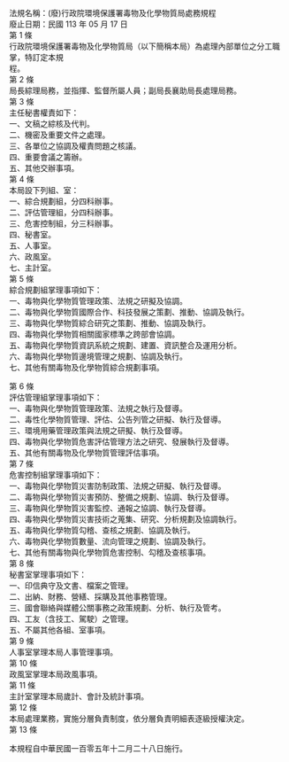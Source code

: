 法規名稱：(廢)行政院環境保護署毒物及化學物質局處務規程  
廢止日期：民國 113 年 05 月 17 日  
第 1 條  
行政院環境保護署毒物及化學物質局（以下簡稱本局）為處理內部單位之分工職掌，特訂定本規  
程。  
第 2 條  
局長綜理局務，並指揮、監督所屬人員；副局長襄助局長處理局務。  
第 3 條  
主任秘書權責如下：  
一、文稿之綜核及代判。  
二、機密及重要文件之處理。  
三、各單位之協調及權責問題之核議。  
四、重要會議之籌辦。  
五、其他交辦事項。  
第 4 條  
本局設下列組、室：  
一、綜合規劃組，分四科辦事。  
二、評估管理組，分四科辦事。  
三、危害控制組，分三科辦事。  
四、秘書室。  
五、人事室。  
六、政風室。  
七、主計室。  
第 5 條  
綜合規劃組掌理事項如下：  
一、毒物與化學物質管理政策、法規之研擬及協調。  
二、毒物與化學物質國際合作、科技發展之策劃、推動、協調及執行。  
三、毒物與化學物質綜合研究之策劃、推動、協調及執行。  
四、毒物與化學物質相關國家標準之跨部會協調。  
五、毒物與化學物質資訊系統之規劃、建置、資訊整合及運用分析。  
六、毒物與化學物質邊境管理之規劃、協調及執行。  
七、其他有關毒物及化學物質綜合規劃事項。  


第 6 條  
評估管理組掌理事項如下：  
一、毒物與化學物質管理政策、法規之執行及督導。  
二、毒性化學物質管理、評估、公告列管之研擬、執行及督導。  
三、環境用藥管理政策與法規之研擬、執行及督導。  
四、毒物與化學物質危害評估管理方法之研究、發展執行及督導。  
五、其他有關毒物及化學物質管理評估事項。  
第 7 條  
危害控制組掌理事項如下：  
一、毒物與化學物質災害防制政策、法規之研擬、執行及督導。  
二、毒物與化學物質災害預防、整備之規劃、協調、執行及督導。  
三、毒物與化學物質災害監控、通報之協調、執行及督導。  
四、毒物與化學物質災害技術之蒐集、研究、分析規劃及協調執行。  
五、毒物與化學物質勾稽、查核之規劃、協調及執行。  
六、毒物與化學物質數量、流向管理之規劃、協調及執行。  
七、其他有關毒物與化學物質危害控制、勾稽及查核事項。  
第 8 條  
秘書室掌理事項如下：  
一、印信典守及文書、檔案之管理。  
二、出納、財務、營繕、採購及其他事務管理。  
三、國會聯絡與媒體公關事務之政策規劃、分析、執行及管考。  
四、工友（含技工、駕駛）之管理。  
五、不屬其他各組、室事項。  
第 9 條  
人事室掌理本局人事管理事項。  
第 10 條  
政風室掌理本局政風事項。  
第 11 條  
主計室掌理本局歲計、會計及統計事項。  
第 12 條  
本局處理業務，實施分層負責制度，依分層負責明細表逐級授權決定。  
第 13 條  


本規程自中華民國一百零五年十二月二十八日施行。  


